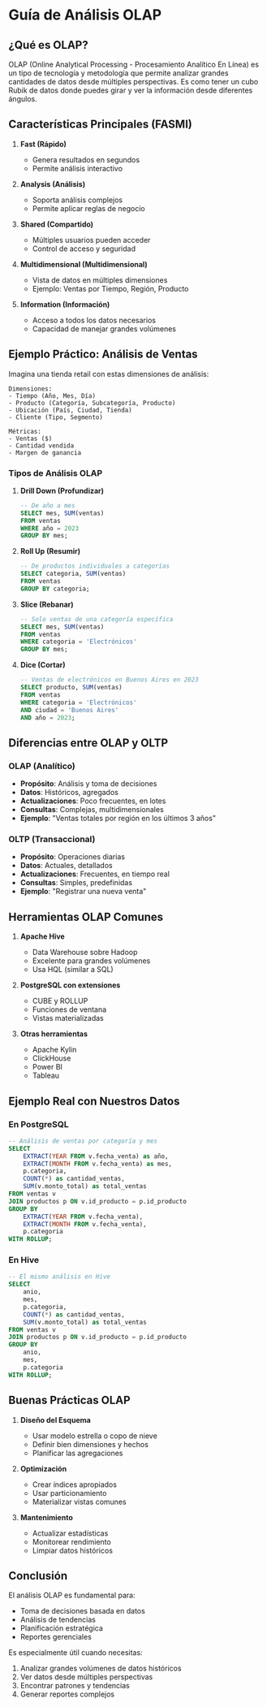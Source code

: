 # Guía de Análisis OLAP

## ¿Qué es OLAP?

OLAP (Online Analytical Processing - Procesamiento Analítico En Línea) es un tipo de tecnología y metodología que permite analizar grandes cantidades de datos desde múltiples perspectivas. Es como tener un cubo Rubik de datos donde puedes girar y ver la información desde diferentes ángulos.

## Características Principales (FASMI)

1. **Fast (Rápido)**
   - Genera resultados en segundos
   - Permite análisis interactivo

2. **Analysis (Análisis)**
   - Soporta análisis complejos
   - Permite aplicar reglas de negocio

3. **Shared (Compartido)**
   - Múltiples usuarios pueden acceder
   - Control de acceso y seguridad

4. **Multidimensional (Multidimensional)**
   - Vista de datos en múltiples dimensiones
   - Ejemplo: Ventas por Tiempo, Región, Producto

5. **Information (Información)**
   - Acceso a todos los datos necesarios
   - Capacidad de manejar grandes volúmenes

## Ejemplo Práctico: Análisis de Ventas

Imagina una tienda retail con estas dimensiones de análisis:

```
Dimensiones:
- Tiempo (Año, Mes, Día)
- Producto (Categoría, Subcategoría, Producto)
- Ubicación (País, Ciudad, Tienda)
- Cliente (Tipo, Segmento)

Métricas:
- Ventas ($)
- Cantidad vendida
- Margen de ganancia
```

### Tipos de Análisis OLAP

1. **Drill Down (Profundizar)**
   ```sql
   -- De año a mes
   SELECT mes, SUM(ventas)
   FROM ventas
   WHERE año = 2023
   GROUP BY mes;
   ```

2. **Roll Up (Resumir)**
   ```sql
   -- De productos individuales a categorías
   SELECT categoria, SUM(ventas)
   FROM ventas
   GROUP BY categoria;
   ```

3. **Slice (Rebanar)**
   ```sql
   -- Solo ventas de una categoría específica
   SELECT mes, SUM(ventas)
   FROM ventas
   WHERE categoria = 'Electrónicos'
   GROUP BY mes;
   ```

4. **Dice (Cortar)**
   ```sql
   -- Ventas de electrónicos en Buenos Aires en 2023
   SELECT producto, SUM(ventas)
   FROM ventas
   WHERE categoria = 'Electrónicos'
   AND ciudad = 'Buenos Aires'
   AND año = 2023;
   ```

## Diferencias entre OLAP y OLTP

### OLAP (Analítico)
- **Propósito**: Análisis y toma de decisiones
- **Datos**: Históricos, agregados
- **Actualizaciones**: Poco frecuentes, en lotes
- **Consultas**: Complejas, multidimensionales
- **Ejemplo**: "Ventas totales por región en los últimos 3 años"

### OLTP (Transaccional)
- **Propósito**: Operaciones diarias
- **Datos**: Actuales, detallados
- **Actualizaciones**: Frecuentes, en tiempo real
- **Consultas**: Simples, predefinidas
- **Ejemplo**: "Registrar una nueva venta"

## Herramientas OLAP Comunes

1. **Apache Hive**
   - Data Warehouse sobre Hadoop
   - Excelente para grandes volúmenes
   - Usa HQL (similar a SQL)

2. **PostgreSQL con extensiones**
   - CUBE y ROLLUP
   - Funciones de ventana
   - Vistas materializadas

3. **Otras herramientas**
   - Apache Kylin
   - ClickHouse
   - Power BI
   - Tableau

## Ejemplo Real con Nuestros Datos

### En PostgreSQL
```sql
-- Análisis de ventas por categoría y mes
SELECT 
    EXTRACT(YEAR FROM v.fecha_venta) as año,
    EXTRACT(MONTH FROM v.fecha_venta) as mes,
    p.categoria,
    COUNT(*) as cantidad_ventas,
    SUM(v.monto_total) as total_ventas
FROM ventas v
JOIN productos p ON v.id_producto = p.id_producto
GROUP BY 
    EXTRACT(YEAR FROM v.fecha_venta),
    EXTRACT(MONTH FROM v.fecha_venta),
    p.categoria
WITH ROLLUP;
```

### En Hive
```sql
-- El mismo análisis en Hive
SELECT 
    anio,
    mes,
    p.categoria,
    COUNT(*) as cantidad_ventas,
    SUM(v.monto_total) as total_ventas
FROM ventas v
JOIN productos p ON v.id_producto = p.id_producto
GROUP BY 
    anio,
    mes,
    p.categoria
WITH ROLLUP;
```

## Buenas Prácticas OLAP

1. **Diseño del Esquema**
   - Usar modelo estrella o copo de nieve
   - Definir bien dimensiones y hechos
   - Planificar las agregaciones

2. **Optimización**
   - Crear índices apropiados
   - Usar particionamiento
   - Materializar vistas comunes

3. **Mantenimiento**
   - Actualizar estadísticas
   - Monitorear rendimiento
   - Limpiar datos históricos

## Conclusión

El análisis OLAP es fundamental para:
- Toma de decisiones basada en datos
- Análisis de tendencias
- Planificación estratégica
- Reportes gerenciales

Es especialmente útil cuando necesitas:
1. Analizar grandes volúmenes de datos históricos
2. Ver datos desde múltiples perspectivas
3. Encontrar patrones y tendencias
4. Generar reportes complejos